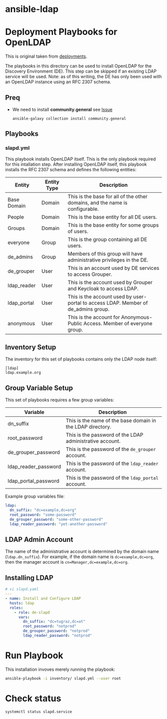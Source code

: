 # ansible-ldap

# Deployment Playbooks for OpenLDAP

This is original taken from [deployments](https://github.com/cyverse-de/deployments).

The playbooks in this directory can be used to install OpenLDAP for the Discovery Environment (DE). This step can be
skipped if an existing LDAP service will be used. Note: as of this writing, the DE has only been used with an OpenLDAP
instance using an RFC 2307 schema.

## Preq
* We need to install **community.general** see [Issue](https://github.com/weareinteractive/ansible-ufw/issues/26)
  ```
  ansible-galaxy collection install community.general
  ```

## Playbooks

### slapd.yml

This playbook installs OpenLDAP itself. This is the only playbook required for this intallation step. After installing
OpenLDAP itself, this playbook installs the RFC 2307 schema and defines the following entities:

| Entity      | Entity Type | Description                                                                        |
| ------      | ----------- | -----------                                                                        |
| Base Domain | Domain      | This is the base for all of the other domains, and the name is configurable.       |
| People      | Domain      | This is the base entity for all DE users.                                          |
| Groups      | Domain      | This is the base entity for some groups of users.                                  |
| everyone    | Group       | This is the group containing all DE users.                                         |
| de_admins   | Group       | Members of this group will have administrative privileges in the DE.               |
| de_grouper  | User        | This is an account used by DE services to access Grouper.                          |
| ldap_reader | User        | This is the account used by Grouper and Keycloak to access LDAP.                   |
| ldap_portal | User        | This is the account used by user-portal to access LDAP. Member of de_admins group. |
| anonymous   | User        | This is the account for Anonymous-Public Access. Member of everyone group. |



## Inventory Setup

The inventory for this set of playbooks contains only the LDAP node itself:

```
[ldap]
ldap.example.org
```

## Group Variable Setup

This set of playbooks requires a few group variables:

| Variable             | Description                                                |
| --------             | -----------                                                |
| dn_suffix            | This is the name of the base domain in the LDAP directory. |
| root_password        | This is the password of the LDAP administrative account.   |
| de_grouper_password  | This is the password of the `de_grouper` account.          |
| ldap_reader_password | This is the password of the `ldap_reader` account.         |
| ldap_portal_password | This is the password of the `ldap_portal` account.         |

Example group variables file:

``` yaml
ldap:
  dn_suffix: "dc=example,dc=org"
  root_password: "some-password"
  de_grouper_password: "some-other-password"
  ldap_reader_password: "yet-another-password"
```

## LDAP Admin Account

The name of the administrative account is determined by the domain name (`ldap.dn_suffix`). For example, if the domain
name is `dc=example,dc=org`, then the manager account is `cn=Manager,dc=example,dc=org`.

## Installing LDAP

```yaml
# vi slapd.yaml
---
- name: Install and Configure LDAP
  hosts: ldap
  roles:
    - role: de-slapd
      vars:
        dn_suffix: "dc=tugraz,dc=at"
        root_password: "notprod"
        de_grouper_password: "notprod"
        ldap_reader_password: "notprod"
```

# Run Playbook
This installation invoves merely running the playbook:

```bash
ansible-playbook -i inventory/ slapd.yml --user root
```

# Check status
```bash
systemctl status slapd.service
```
